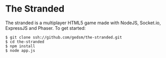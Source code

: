 # The Stranded

The stranded is a multiplayer HTML5 game made with NodeJS, Socket.io, ExpressJS and Phaser. To get started:

    $ git clone ssh://github.com/gedsm/the-stranded.git
    $ cd the-stranded
    $ npm install
    $ node app.js
